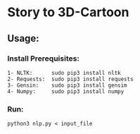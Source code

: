 # Story to 3D-Cartoon

## Usage:
  ### Install Prerequisites:
    1- NLTK:      sudo pip3 install nltk
    2- Requests:  sudo pip3 install requests
    3- Gensin:    sudo pip3 install gensim
    4- Numpy:     sudo pip3 install numpy
  
  ### Run:
    python3 nlp.py < input_file
